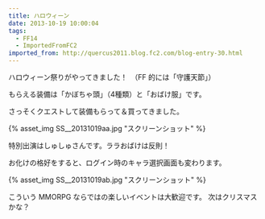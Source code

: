 ```yaml
---
title: ハロウィーン
date: 2013-10-19 10:00:04
tags:
  - FF14
  - ImportedFromFC2
imported_from: http://quercus2011.blog.fc2.com/blog-entry-30.html
---
```

ハロウィーン祭りがやってきました！　（FF 的には「守護天節」）

もらえる装備は「かぼちゃ頭」（4種類）と「おばけ服」です。

さっそくクエストして装備もらって＆買ってきました。

{% asset_img SS__20131019aa.jpg "スクリーンショット" %}

特別出演はしゅしゅさんです。ララおばけは反則！


お化けの格好をすると、ログイン時のキャラ選択画面も変わります。

{% asset_img SS__20131019ab.jpg "スクリーンショット" %}


こういう MMORPG ならではの楽しいイベントは大歓迎です。
次はクリスマスかな？
